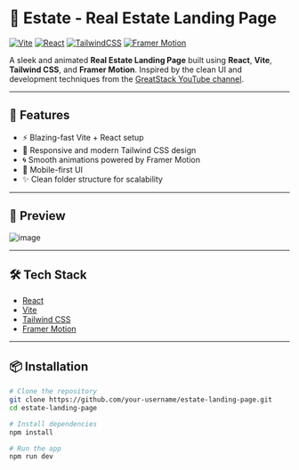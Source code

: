 # 🏡 Estate - Real Estate Landing Page

[![Vite](https://img.shields.io/badge/Vite-4.x-purple.svg?logo=vite&logoColor=white)](https://vitejs.dev/)
[![React](https://img.shields.io/badge/React-18.x-61DAFB.svg?logo=react&logoColor=white)](https://reactjs.org/)
[![TailwindCSS](https://img.shields.io/badge/TailwindCSS-3.x-38B2AC.svg?logo=tailwind-css&logoColor=white)](https://tailwindcss.com/)
[![Framer Motion](https://img.shields.io/badge/FramerMotion-6.x-black.svg?logo=framer&logoColor=white)](https://www.framer.com/motion/)

A sleek and animated **Real Estate Landing Page** built using **React**, **Vite**, **Tailwind CSS**, and **Framer Motion**. Inspired by the clean UI and development techniques from the [GreatStack YouTube channel](https://www.youtube.com/@GreatStack).

---

## 🚀 Features

- ⚡️ Blazing-fast Vite + React setup
- 🎨 Responsive and modern Tailwind CSS design
- 🌀 Smooth animations powered by Framer Motion
- 📱 Mobile-first UI
- ✨ Clean folder structure for scalability

---

## 📸 Preview

![image](https://github.com/user-attachments/assets/978e1e5a-4e21-45fe-840d-b1e4c2f1d915)

---

## 🛠️ Tech Stack

- [React](https://reactjs.org/)
- [Vite](https://vitejs.dev/)
- [Tailwind CSS](https://tailwindcss.com/)
- [Framer Motion](https://www.framer.com/motion/)

---

## 📦 Installation

```bash
# Clone the repository
git clone https://github.com/your-username/estate-landing-page.git
cd estate-landing-page

# Install dependencies
npm install

# Run the app
npm run dev
